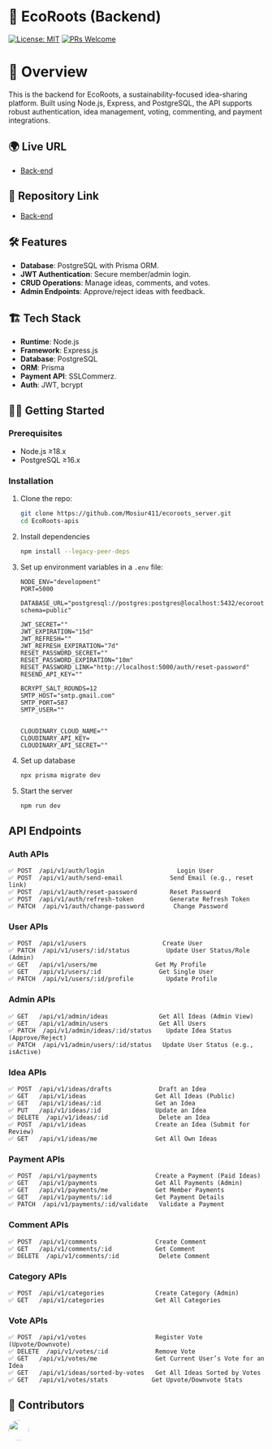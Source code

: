 # 🌱 EcoRoots (Backend)

[![License: MIT](https://img.shields.io/badge/License-MIT-green.svg)](LICENSE)
[![PRs Welcome](https://img.shields.io/badge/PRs-welcome-brightgreen.svg)](CONTRIBUTING.md)


# 📌 Overview

This is the backend for EcoRoots, a sustainability-focused idea-sharing platform. Built using Node.js, Express, and PostgreSQL, the API supports robust authentication, idea management, voting, commenting, and payment integrations.

## 🌍 Live URL

- [Back-end](https://ecorootsserver.vercel.app)

## 📂 Repository Link
- [Back-end](https://github.com/Mosiur411/ecoroots_server)

## 🛠️ Features

- **Database**: PostgreSQL with Prisma ORM.
- **JWT Authentication**: Secure member/admin login.
- **CRUD Operations**: Manage ideas, comments, and votes.
- **Admin Endpoints**: Approve/reject ideas with feedback.

## 🏗️ Tech Stack

- **Runtime**: Node.js
- **Framework**: Express.js
- **Database**: PostgreSQL
- **ORM**: Prisma
- **Payment API**: SSLCommerz.
- **Auth**: JWT, bcrypt

## 🏃‍♂️ Getting Started

### Prerequisites

- Node.js ≥18.x
- PostgreSQL ≥16.x

### Installation

1. Clone the repo:
   ```bash
   git clone https://github.com/Mosiur411/ecoroots_server.git
   cd EcoRoots-apis
   ```
2. Install dependencies

   ```bash
   npm install --legacy-peer-deps
   ```

3. Set up environment variables in a `.env` file:

   ```env
   NODE_ENV="development"
   PORT=5000

   DATABASE_URL="postgresql://postgres:postgres@localhost:5432/ecoroots?schema=public"

   JWT_SECRET=""
   JWT_EXPIRATION="15d"
   JWT_REFRESH=""
   JWT_REFRESH_EXPIRATION="7d"
   RESET_PASSWORD_SECRET=""
   RESET_PASSWORD_EXPIRATION="10m"
   RESET_PASSWORD_LINK="http://localhost:5000/auth/reset-password"
   RESEND_API_KEY=""

   BCRYPT_SALT_ROUNDS=12
   SMTP_HOST="smtp.gmail.com"
   SMTP_PORT=587
   SMTP_USER=""


   CLOUDINARY_CLOUD_NAME=""
   CLOUDINARY_API_KEY=
   CLOUDINARY_API_SECRET=""
   ```

4. Set up database

   ```bash
   npx prisma migrate dev
   ```

5. Start the server
   ```bash
   npm run dev
   ```

## API Endpoints

### Auth APIs

```
✅️ POST  /api/v1/auth/login                    Login User
✅️ POST  /api/v1/auth/send-email             Send Email (e.g., reset link)
✅️ POST  /api/v1/auth/reset-password         Reset Password
✅️ POST  /api/v1/auth/refresh-token          Generate Refresh Token
✅️ PATCH  /api/v1/auth/change-password        Change Password
```

### User APIs

```
✅️ POST  /api/v1/users                     Create User
✅️ PATCH  /api/v1/users/:id/status          Update User Status/Role (Admin)
✅️ GET   /api/v1/users/me                Get My Profile
✅️ GET   /api/v1/users/:id                Get Single User
✅️ PATCH  /api/v1/users/:id/profile         Update Profile
```

### Admin APIs

```
✅️ GET   /api/v1/admin/ideas              Get All Ideas (Admin View)
✅️ GET   /api/v1/admin/users              Get All Users
✅️ PATCH  /api/v1/admin/ideas/:id/status    Update Idea Status (Approve/Reject)
✅️ PATCH  /api/v1/admin/users/:id/status   Update User Status (e.g., isActive)
```

### Idea APIs

```
✅️ POST  /api/v1/ideas/drafts             Draft an Idea
✅️ GET   /api/v1/ideas                   Get All Ideas (Public)
✅️ GET   /api/v1/ideas/:id               Get an Idea
✅️ PUT   /api/v1/ideas/:id               Update an Idea
✅️ DELETE  /api/v1/ideas/:id              Delete an Idea
✅️ POST  /api/v1/ideas                   Create an Idea (Submit for Review)
✅️ GET   /api/v1/ideas/me                Get All Own Ideas
```

### Payment APIs

```
✅️ POST  /api/v1/payments                Create a Payment (Paid Ideas)
✅️ GET   /api/v1/payments                Get All Payments (Admin)
✅️ GET   /api/v1/payments/me             Get Member Payments
✅️ GET   /api/v1/payments/:id            Get Payment Details
✅️ PATCH  /api/v1/payments/:id/validate   Validate a Payment
```

### Comment APIs

```
✅️ POST  /api/v1/comments                Create Comment
✅️ GET   /api/v1/comments/:id            Get Comment
✅️ DELETE  /api/v1/comments/:id           Delete Comment
```

### Category APIs

```
✅️ POST  /api/v1/categories              Create Category (Admin)
✅️ GET   /api/v1/categories              Get All Categories
```

### Vote APIs

```
✅️ POST  /api/v1/votes                   Register Vote (Upvote/Downvote)
✅️ DELETE  /api/v1/votes/:id             Remove Vote
✅️ GET   /api/v1/votes/me                Get Current User’s Vote for an Idea
✅️ GET   /api/v1/ideas/sorted-by-votes   Get All Ideas Sorted by Votes
✅️ GET   /api/v1/votes/stats            Get Upvote/Downvote Stats
```

## 👥 Contributors

<a href="https://github.com/mosiur411">
  <img src="https://avatars.githubusercontent.com/u/96625396?s=48&v=4" width="40" style="border-radius: 50%;" />
</a>
